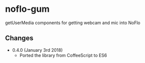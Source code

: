 # noflo-gum

getUserMedia components for getting webcam and mic into NoFlo

## Changes

* 0.4.0 (January 3rd 2018)
  - Ported the library from CoffeeScript to ES6
